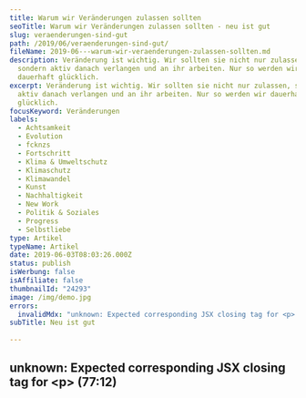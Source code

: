 ```yaml
---
title: Warum wir Veränderungen zulassen sollten
seoTitle: Warum wir Veränderungen zulassen sollten - neu ist gut
slug: veraenderungen-sind-gut
path: /2019/06/veraenderungen-sind-gut/
fileName: 2019-06---warum-wir-veraenderungen-zulassen-sollten.md
description: Veränderung ist wichtig. Wir sollten sie nicht nur zulassen,
  sondern aktiv danach verlangen und an ihr arbeiten. Nur so werden wir
  dauerhaft glücklich.
excerpt: Veränderung ist wichtig. Wir sollten sie nicht nur zulassen, sondern
  aktiv danach verlangen und an ihr arbeiten. Nur so werden wir dauerhaft
  glücklich.
focusKeyword: Veränderungen
labels:
  - Achtsamkeit
  - Evolution
  - fcknzs
  - Fortschritt
  - Klima & Umweltschutz
  - Klimaschutz
  - Klimawandel
  - Kunst
  - Nachhaltigkeit
  - New Work
  - Politik & Soziales
  - Progress
  - Selbstliebe
type: Artikel
typeName: Artikel
date: 2019-06-03T08:03:26.000Z
status: publish
isWerbung: false
isAffiliate: false
thumbnailId: "24293"
image: /img/demo.jpg
errors:
  invalidMdx: "unknown: Expected corresponding JSX closing tag for <p> (77:12)"
subTitle: Neu ist gut
  
---
```


## unknown: Expected corresponding JSX closing tag for &lt;p> (77:12)

<!--
**Progressivität ist ein Gewinn für uns alle. Würde sich die Welt nicht
permanent verändern, würden wir uns immer noch in der Steinzeit befinden. Darauf
hoffen, dass wir am nächsten Tag etwas zu essen finden, nicht von den
Zahnschmerzen verrückt werden und an der Blinddarmentzündung sterben. In einer
Höhle. Klingt gar nicht so verlockend, oder?**

Warum ich das hier aufschreibe? Ganz einfach. Gerade in den letzten Monaten lese
und höre ich immer wieder Sätze wie "Früher gab es wenigstens noch richtige
Musik", "Damals wusste man noch, wie man gutes Essen kocht" oder "Vor zehn
Jahren war hier noch alles besser." Ich frage mich ganz einfach, woher es kommt,
dass wir dazu tendieren, uns an der Vergangenheit festzuhalten.

## Früher war nicht alles besser

![veraenderungen](http://cardamonchai.com/wp-content/uploads/2019/06/veraenderungen-2-400x602.jpg "Modernes zulassen.")

Ich selbst nehme mich dabei nicht aus. Ganz im Gegenteil. Wenn es um Partys in
den 90ern und Anfang der 2000er, Mode und die Überfüllung diverser touristischer
Ziele geht, spiele ich unter den Nörglern definitiv ganz vorne mit. Und ich muss
sagen: Ich schäme mich dafür und habe mich ganz bewusst dazu entschieden,
genauer darüber nachzudenken und das im besten Fall ganz sein zu lassen. Es
bringt nämlich nichts und bremst mich obendrein selbst aus. Es schränkt mich in
meiner Kreativität und Neugierde ein und kann mich auf Dauer zu einer
engstirnigen Spießerin machen - was ich auf keinen Fall sein möchte. Geht es
Euch auch so? Erkennt Ihr Euch ein bisschen wieder?

Das Thema ist nicht neu. Es gibt komplette Bücherreihen, die sich mit der Angst
vor Veränderung auseinandersetzen. Doch auch, wenn wir alles verinnerlichen, was
uns dazu bringt, dass wir eine ablehnende Haltung gegenüber Neuerungen einnehmen
und alle Tipps beherzigen, gibt es immer noch ein paar Dinge, die wir nicht
annehmen wollen - oder dauert das nur seine Zeit? War das nicht auch mit
Mobiltelefonen so? Elektronischer Musik? Netflix? E-Book-Readern? Musik im
Internet? An dieser Stelle muss ich einfach mein liebstes Schopenhauer-Zitat
einfügen.

> "Jedes Ding erscheint zuerst lächerlich, dann wird es bekämpft, schließlich
> ist es selbstverständlich."

Hm, stimmt eigentlich, oder? Wir lehnen also vielleicht gar nicht alles
kategorisch ab, was neu ist, wir brauchen nur unsere Zeit, bis wir uns daran
gewöhnt haben und die verbringen wir eben gerne mit Nörgeln. Es steht im
Endeffekt also gar nicht so schlimm um uns. Wir sollten uns nur mehr Mühe geben.
Finde ich. Oder, was meint Ihr?

## Veränderungen können uns das Leben retten

![veraenderungen](http://cardamonchai.com/wp-content/uploads/2019/06/veraenderungen-1-400x266.jpg "Neues ist nicht gleich schlecht.")

Es gibt durchaus ein paar Dinge, bei denen wir uns dringend beeilen sollten, von
unserem hohen Ross runterzukommen. Klimaschutz zum Beispiel. Youtuber Rezo
[<sup>1</sup>](#1) hat recht. Es stimmt, dass eine **Erderwärmung** von einem
Grad verdammt viel ist. Wenn wir so weitermachen, war es das bald mit uns. Mit
samt unseren Legebatterien, Plastik-Wegwerfwindeln, Spraydosen, SUVs,
Atomkraftwerken, Kohlemeilern und Tagebauen. Dann hilft es auch nicht mehr, wenn
wir auf der Bewertungsseite des Nagelstudios schreiben, dass die Frau die früher
unsere Gelnägel aufgeklebt hat, sorgfältiger vorgegangen ist.

Dabei wird klar, dass es durchaus positive und negative Veränderungen gibt. Der
Klimawandel ist definitiv eine der ganz negativen. Und sie wird durch die durch
unseren Starrsinn verursachten Veränderungen ausgelöst - immer mehr Klimagase
durch immer mehr [Massentierhaltung](/2014/09/pflanzenmilch-wieso-denn-blos/),
Flugverkehr, große Dieselautos, Kohlekraftwerke und so weiter und so weiter. Mai
von MaiLab [<sup>2</sup>](#2) formuliert das in ihrer wissenschaftlichen
Betrachtung des Reza Videos so:

> "Die Evolution kommt nicht mehr mit bei den vielen drastischen Veränderungen
> auf dem Planeten. Wir befinden uns jetzt schon im kritischen Bereich und nur
> mit einer krassen Umstellung ist die Schadensbegrenzung noch machbar."

Es ist also wichtig, dass sich die Menschheit nicht nur auf Veränderungen
einlässt, sondern sich aktiv nach ihnen auf die Suche macht und laut nach ihnen
verlangt, wenn wir die Erde noch retten wollen. Punkt, aus.

Aus Mais Video möchte ich auch Eckard von Hirschhausen, Mediziner und Comedian
zitieren.

<blockquote>Warum fällt es uns Menschen so schwer, nach unserer Vernunft zu handeln? Weil wir emotional wie Kleinkinder an dem festhalten, was wir im Moment haben und nicht sehen, was wir in Zukunft gewinnen oder verlieren können. Kurioserweise verhalten sich gerade Jugendliche, wenn sie für Fridays For Future auf die Straße gehen, viel erwachsener, als viele Erwachsene."

Mich persönlich stimmt dieser Satz sehr nachdenklich. Warum sollten wir nicht
einfach mal auf eine neue Generation hören? Ihre Ideen und Wünsche ernst zu
nehmen könnte uns buchstäblich den Kragen retten. Es geht hier nicht um Musik
aus der Konserve oder Handys an Halsketten. Es geht um unser
Überleben.</blockquote>

Nico Semsrott (Die Partei) hat recht, wenn er sagt

"Freude ist nur ein Mangel an Informationen."

Politiker erfreuen sich an ihren dicken Dieselautos und den vorhandenen
Arbeitsplätzen im Kohletagebau. Ja genau. Dann müssen sei sich keine Gedanken um
die flächendeckende Ausbreitung zukunftsweisender Innovationen machen und können
sich weiter mit den Lobbyisten im Kreis drehen. Während die Klimaerwärmung
langsam aber stetig in Richtung nicht mehr aufhaltbar steigt. Sie müssen sich
nicht informieren. Und die nächste Generation kann ja dann die Trümmer
aufräumen. Nein Leute, so nicht! Veränderung ist wichtig. Lebenswichtig sogar.

## Wir sollten uns mit Neuerungen auseinandersetzen

![veraenderungen](http://cardamonchai.com/wp-content/uploads/2019/06/veraenderungen-400x603.jpg "Eigentlich ganz gut, dass Computer weiterentwickelt wurden, oder?")

Was hier als drastisches Beispiel genannt wird, gilt nicht nur für
Politiker\*innen - wenn uns etwas nicht gefällt, sollten wir uns besser
informieren. Meistens sind Neuerungen schon längst nicht mehr so bedrohlich,
wenn man sich einmal damit auseinandergesetzt hat. Oder wie viele Menschen kennt
Ihr, die früher Handys verteufelt haben und heute ihr mobiles Tor zur Welt gar
nicht mehr aus der Hand legen wollen?

Vegane Ernährung bzw. veganes Leben ist ja auch so ein Ding. Die meisten
Veganer\*innen haben irgendwann in ihrem Leben mal sowas gesagt wie
"Vegetarisch, das geht ja noch. Aber vegan? Das kann ich mir auf gar keinen Fall
vorstellen" Und heute? Dürfen sie sich denselben Satz anhören. Immer und immer
wieder. Von den verschiedensten Menschen. Vorgetragen im Brustton der
Überzeugung. Der\*die ein oder andere dieser Überzeugungstäter\*innen wird ganz
sicher früher oder später zu einem\*r Überzeugungstäter\*in. Das ist so sicher
wie das Amen in der Kirche.

Selbstfahrende Autos, [Neubausiedlungen](/2019/05/neue-mitte-altona/),
Elektromotoren - das alles jagt vielen erstmal einen Schrecken ein. Aber
Neuerungen bedeuten nicht nur Gentrifizierungswahnsinn, bösartige Roboter, die
uns unsere Menschlichkeit rauben wollen und Stromschläge. Sie bedeuten auch,
dass wir intelligenter werden und uns weiterentwickeln. Dass wir es schaffen,
umweltfreundlichere Lösungen zu finden und uns die Arbeit zu erleichtern.

## Es ist völlig OK, wenn Hipster Buffalos tragen

Stichwort Mode: Wisst Ihr, was mir alles durch den Kopf gegangen ist, als ich
das erste Hipstermädchen mit Buffalo Towers gesehen habe? Ich sage mal so: Ich
werde es hier nicht hinschreiben. Was soll ich sagen: Ich finde es immer noch
schlimm. Genau, wie unsere zeltartigen Raverhosen plus Bauchkettchen und
Teddyjäckchen damals. Ich vermute, die kommen als Nächstes wieder aus der
Versenkung. Allerdings denke ich mir inzwischen: Lass sie doch machen! Als
damals Plateauschuhe und Schlaghosen wieder in Mode kamen, fand meine Mutter das
zunächst auch gewöhnungsbedürftig. Ich kann mich aber auch daran erinnern, dass
sie irgendwann sowas zu mir gesagt hat wie:

"Es ist schön, dass Ihr die Sachen, die wir damals getragen haben, auch wieder
anzieht. Das erinnert mich an eine wunderbare Zeit und ich hoffe, dass Ihr die
heute auch habt."

Damit ist doch eigentlich alles gesagt, oder?

## Musik entwickelt sich fortwährend weiter

![veraenderungen](http://cardamonchai.com/wp-content/uploads/2019/06/veraenderungen-3-400x304.jpg "Forschung und Fortschritt bringen uns weiter.")

Musik befindet sich permanent im Fluss, sie verändert sich ständig weiter. Es
ist ganz natürlich, dass da auch mal was dabei sein muss, das einem persönlich
nicht so gut gefällt, meist führt aber auch das wieder zu etwas Neuem und ist
ein Einfluss für die nächsten Veröffentlichungen und neue Künstler. Immer wieder
entstehen neue Zweige, die zu neuen Stilen und Musikrichtungen heranreifen und
was gibt es spannenderes, als live dabei zu sein, wenn aus Jungle plötzlich Drum
and Base herauswächst oder aus Progressive Rock und technoiden Einflüssen
moderner Postrock?

Mit neuen Generationen kommen neue Ideen, neue Innovationen, neue Kreativität,
neue Fehler. Genauso wird alter Kram wieder aus der Versenkung geholt, neu
überarbeitet, optimiert und wieder ins Rampenlicht gehoben. Das nennt man
Evolution und gegen sie sollte man sich nicht sträuben. Auch, wenn es sich im
ersten Moment komisch anfühlt. Man kann es auch erstmal auf sich wirken lassen
und wenn es wirklich blöd ist, kann man immer noch motzen. Man sollte anderen
Menschen allerdings auch die Chance geben, sich auszuprobieren. Das haben wir
schließlich früher auch gemacht. Klinge ich altklug? Perfekt, das war mein Ziel.

## New Work und Vernetzung bringt uns weiter

Was ist dagegen einzuwenden, dass Menschen von zu Hause aus 30 Stunden pro Woche
arbeiten und sich Paare abwechselnd um Ihre gemeinsamen Babys kümmern?
Inzwischen setzen sich New Work und Elternzeit immer mehr durch, noch vor ein
paar Jahren hat es eine Menge Geschrei deswegen gegeben. Innovation - man muss
sich nur damit beschäftigen. Plötzlich ist es das Normalste auf der Welt.

Neue Formen der Gemeinschaft und des Zusammenlebens wie integrative Wohngruppen,
Mehrgenerationenhaushalte und moderne Apps wie nebenan.de [<sup>3</sup>](#3)
 bringen Menschen aller Generationen, Formen und Farben zusammen und das macht
mich sehr glücklich. Vernetzung bringt uns weiter und bewahrt uns vor Stillstand
und Vereinsamung.

"Veränderung ist geil",

so steht es auch im Editorial der neuesten Missy Magazine [<sup>4</sup>](#4)
Ausgabe. Da geht es zwar um den Trend zum Make-over mit Serien wie "Queer Eye"
der Japanischen Aufräumkünstlerin Marie Kondo - das gilt aber auch für alle
anderen Lebensbereiche, finde ich.

Mit neuen Einwanderern kommen neue Kulturen, die wiederum ihre Erfahrungen,
Traditionen, Küche, Musik und Ideen mitbringen. Für uns alle ist das ein
wahnsinnig großer Gewinn, der uns auf dem Weg zu neuen Innovationen, die unser
Leben bereichern, ein großes Stück weiterbringen kann.

Veränderungen sind etwas Gutes und wir sollten sie zulassen und achtsam und
rücksichtsvoll miteinander umgehen. Nur das lässt uns stärker, schlauer,
intelligenter, kreativer, sicherer, gesünder, sozialer und nicht zuletzt
glücklicher werden.

- [1][rezo - "die zerstörung der cdu"](https://www.youtube.com/watch?time_continue=1225&amp;v=tNZXy6hfvhM)
- [2][mai von mailab - "rezo wissenschaftlich geprüft"](https://www.youtube.com/watch?v=4Y1lZQsyuSQ&amp;t=1089s)
- [3][die nachbarschaftsapp "nebenan.de"](https://nebenan.de/)
- [4][missy magazine](https://missy-magazine.de/)

-->

  